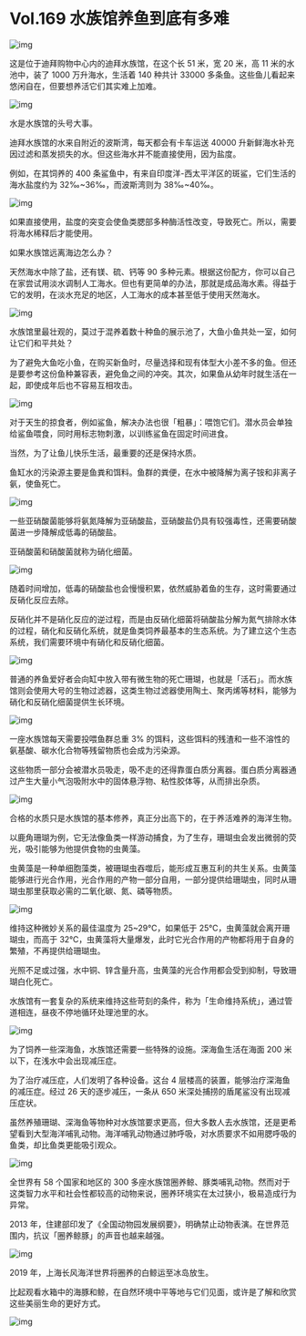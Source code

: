 # Vol.169 水族馆养鱼到底有多难

![img](https://cdn.jsdelivr.net/gh/just-prog/static/img/202108212157587.png)

这是位于迪拜购物中心内的迪拜水族馆，在这个长 51 米，宽 20 米，高 11 米的水池中，装了 1000 万升海水，生活着 140 种共计 33000 多条鱼。这些鱼儿看起来悠闲自在，但要想养活它们其实难上加难。

![img](https://cdn.jsdelivr.net/gh/just-prog/static/img/202108212159157.gif)

水是水族馆的头号大事。

迪拜水族馆的水来自附近的波斯湾，每天都会有卡车运送 40000 升新鲜海水补充因过滤和蒸发损失的水。但这些海水并不能直接使用，因为盐度。

例如，在其饲养的 400 条鲨鱼中，有来自印度洋-西太平洋区的斑鲨，它们生活的海水盐度约为 32‰~36‰，而波斯湾则为 38‰~40‰。

![img](https://cdn.jsdelivr.net/gh/just-prog/static/img/202108212157308.jpeg)

如果直接使用，盐度的突变会使鱼类腮部多种酶活性改变，导致死亡。所以，需要将海水稀释后才能使用。

如果水族馆远离海边怎么办？

天然海水中除了盐，还有镁、硫、钙等 90 多种元素。根据这份配方，你可以自己在家尝试用淡水调制人工海水。但也有更简单的办法，那就是成品海水素。得益于它的发明，在淡水充足的地区，人工海水的成本甚至低于使用天然海水。

![img](https://cdn.jsdelivr.net/gh/just-prog/static/img/202108212157716.png)

水族馆里最壮观的，莫过于混养着数十种鱼的展示池了，大鱼小鱼共处一室，如何让它们和平共处？

为了避免大鱼吃小鱼，在购买新鱼时，尽量选择和现有体型大小差不多的鱼。但还是要参考这份鱼种兼容表，避免鱼之间的冲突。其次，如果鱼从幼年时就生活在一起，即使成年后也不容易互相攻击。

![img](https://cdn.jsdelivr.net/gh/just-prog/static/img/202108212159384.gif)

对于天生的掠食者，例如鲨鱼，解决办法也很「粗暴」：喂饱它们。潜水员会单独给鲨鱼喂食，同时用标志物刺激，以训练鲨鱼在固定时间进食。

当然，为了让鱼儿快乐生活，最重要的还是保持水质。

鱼缸水的污染源主要是鱼粪和饵料。鱼群的粪便，在水中被降解为离子铵和非离子氨，使鱼死亡。

![img](https://cdn.jsdelivr.net/gh/just-prog/static/img/202108212159754.png)

一些亚硝酸菌能够将氨氮降解为亚硝酸盐，亚硝酸盐仍具有较强毒性，还需要硝酸菌进一步降解成低毒的硝酸盐。

亚硝酸菌和硝酸菌就称为硝化细菌。

![img](https://cdn.jsdelivr.net/gh/just-prog/static/img/202108212157585.png)

随着时间增加，低毒的硝酸盐也会慢慢积累，依然威胁着鱼的生存，这时需要通过反硝化反应去除。

反硝化并不是硝化反应的逆过程，而是由反硝化细菌将硝酸盐分解为氮气排除水体的过程，硝化和反硝化系统，就是鱼类饲养最基本的生态系统。为了建立这个生态系统，我们需要环境中有硝化和反硝化细菌。

![img](https://cdn.jsdelivr.net/gh/just-prog/static/img/202108212157092.png)

普通的养鱼爱好者会向缸中放入带有微生物的死亡珊瑚，也就是「活石」。而水族馆则会使用大号的生物过滤器，这类生物过滤器使用陶土、聚丙烯等材料，能够为硝化和反硝化细菌提供生长环境。

![img](https://cdn.jsdelivr.net/gh/just-prog/static/img/202108212157373.png)

一座水族馆每天需要投喂鱼群总重 3% 的饵料，这些饵料的残渣和一些不溶性的氨基酸、碳水化合物等残留物质也会成为污染源。

这些物质一部分会被潜水员吸走，吸不走的还得靠蛋白质分离器。蛋白质分离器通过产生大量小气泡吸附水中的固体悬浮物、粘性胶体等，从而排出杂质。

![img](https://cdn.jsdelivr.net/gh/just-prog/static/img/202108212158651.png)

合格的水质只是水族馆的基本修养，真正分出高下的，在于养活难养的海洋生物。

以鹿角珊瑚为例，它无法像鱼类一样游动捕食，为了生存，珊瑚虫会发出微弱的荧光，吸引能够为他提供食物的虫黄藻。

虫黄藻是一种单细胞藻类，被珊瑚虫吞噬后，能形成互惠互利的共生关系。虫黄藻能够进行光合作用，光合作用的产物一部分自用，一部分提供给珊瑚虫，同时从珊瑚虫那里获取必需的二氧化碳、氮、磷等物质。

![img](https://cdn.jsdelivr.net/gh/just-prog/static/img/202108212158500.gif)

维持这种微妙关系的最佳温度为 25~29℃，如果低于 25℃，虫黄藻就会离开珊瑚虫，而高于 32℃，虫黄藻将大量爆发，此时它光合作用的产物都将用于自身的繁殖，不再提供给珊瑚虫。

光照不足或过强，水中铜、锌含量升高，虫黄藻的光合作用都会受到抑制，导致珊瑚白化死亡。

水族馆有一套复杂的系统来维持这些苛刻的条件，称为「生命维持系统」，通过管道相连，昼夜不停地循环处理池里的水。

![img](https://cdn.jsdelivr.net/gh/just-prog/static/img/202108212158883.png)

为了饲养一些深海鱼，水族馆还需要一些特殊的设施。深海鱼生活在海面 200 米以下，在浅水中会出现减压症。

为了治疗减压症，人们发明了各种设备。这台 4 层楼高的装置，能够治疗深海鱼的减压症。经过 26 天的逐步减压，一条从 650 米深处捕捞的盾尾鲨没有出现减压症状。

虽然养殖珊瑚、深海鱼等物种对水族馆要求更高，但大多数人去水族馆，还是更希望看到大型海洋哺乳动物。海洋哺乳动物通过肺呼吸，对水质要求不如用腮呼吸的鱼类，却比鱼类更能吸引观众。

![img](https://cdn.jsdelivr.net/gh/just-prog/static/img/202108212159390.gif)

全世界有 58 个国家和地区的 300 多座水族馆圈养鲸、豚类哺乳动物。然而对于这类智力水平和社会性都较高的动物来说，圈养环境实在太过狭小，极易造成行为异常。

2013 年，住建部印发了《全国动物园发展纲要》，明确禁止动物表演。在世界范围内，抗议「圈养鲸豚」的声音也越来越强。

![img](https://cdn.jsdelivr.net/gh/just-prog/static/img/202108212158759.gif)

2019 年，上海长风海洋世界将圈养的白鲸运至冰岛放生。

比起观看水箱中的海豚和鲸，在自然环境中平等地与它们见面，或许是了解和欣赏这些美丽生命的更好方式。

![img](https://cdn.jsdelivr.net/gh/just-prog/static/img/202108212158814.gif)
